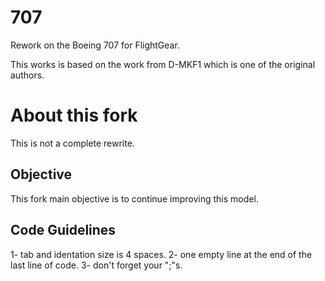 # 707
Rework on the Boeing 707 for FlightGear.

This works is based on the work from D-MKF1 which is one of the original authors.

# About this fork
This is not a complete rewrite.
## Objective
This fork main objective is to continue improving this model.
## Code Guidelines
1- tab and identation size is 4 spaces.
2- one empty line at the end of the last line of code.
3- don't forget your ";"s.
